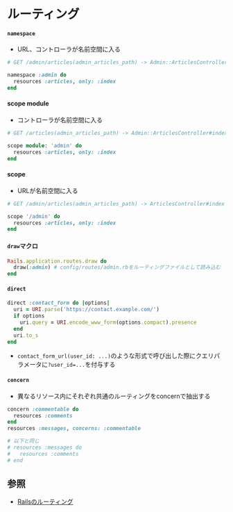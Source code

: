 # ルーティング
#### `namespace`
- URL、コントローラが名前空間に入る

```ruby
# GET /admin/articles(admin_articles_path) -> Admin::ArticlesController#index

namespace :admin do
  resources :articles, only: :index
end
```

#### scope module
- コントローラが名前空間に入る

```ruby
# GET /articles(admin_articles_path) -> Admin::ArticlesController#index

scope module: 'admin' do
  resources :articles, only: :index
end
```

#### scope
- URLが名前空間に入る

```ruby
# GET /admin/articles(admin_articles_path) -> ArticlesController#index

scope '/admin' do
  resources :articles, only: :index
end
```

#### `draw`マクロ

```ruby
Rails.application.routes.draw do
  draw(:admin) # config/routes/admin.rbをルーティングファイルとして読み込む
end
```

#### `direct`

```ruby
direct :contact_form do |options|
  uri = URI.parse('https://contact.example.com/')
  if options
    uri.query = URI.encode_www_form(options.compact).presence
  end
  uri.to_s
end
```

- `contact_form_url(user_id: ...)`のような形式で呼び出した際にクエリパラメータに`?user_id=...`を付与する

#### `concern`
- 異なるリソース内にそれぞれ共通のルーティングをconcernで抽出する

```ruby
concern :commentable do
  resources :comments
end
resources :messages, concerns: :commentable

# 以下と同じ
# resources :messages do
#   resources :comments
# end
```

## 参照
- [Railsのルーティング](https://railsguides.jp/routing.html)
